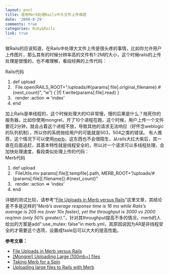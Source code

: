 ```yaml
---
layout: post
title: 使用Merb处理Rails中大文件上传难题
date: '2008-8-29'
comments: true
categories: Ruby&Rails
link: true
---
```

做Rails的应该知道，在Rails中处理大文件上传是很头疼的事情，比如你允许用户上传图片，那么其有的时候分辨率高的文件有1-2M的大小，这个时候rails的上传处理是很慢的，也不难理解，看段经典的上传代码：
<div class="codeText">
<div class="codeHead">Rails代码</div>
<ol class="dp-rb" start="1">
	<li class="alt"><span><span class="keyword">def</span><span> upload  </span></span></li>
	<li><span>  <span class="builtin">File</span><span>.open(RAILS_ROOT+"/uploads/</span><span class="comment">#{params[:file].original_filename}.#{next_count}”, “w”) { |f| f.write(params[:file].read) }</span><span>  </span></span></li>
	<li class="alt"><span>  render <span class="symbol">:action</span><span> =&gt; ‘index’  </span></span></li>
	<li><span><span class="keyword">end</span><span>  </span></span></li>
</ol>
</div>
加上Rails是单线程的，这个时候处理大的IO非常慢，慢的后果是什么？拖死你的服务器，比如你使用mongrel，开了10个进程在跑，这个时候，用户上传一个文件要花2分钟，就会占着这个进程不放，导致其他的请求无法响应（好怀念weblogic的队列机制），所以你的系统抛给用户的可能就是503，504之类的错误。
有人推荐，这个情况下可以使用<a href="http://merbivore.com/index.html">merb</a>，这东西也不会很陌生，从rails大红大紫后，其一直在后面追赶，其基本特性就是线程安全的，所以对一个请求可以多线程处理，会加快处理速度，看段类似处理上传的代码：
<div class="codeText">
<div class="codeHead">Merb代码</div>
<ol class="dp-rb" start="1">
	<li class="alt"><span><span class="keyword">def</span><span> upload  </span></span></li>
	<li><span>  FileUtils.mv params[<span class="symbol">:file</span><span>][</span><span class="symbol">:tempfile</span><span>].path, MERB_ROOT+”/uploads/</span><span class="comment">#{params[:file][:filename]}.#{next_count}”</span><span>  </span></span></li>
	<li class="alt"><span>  render <span class="symbol">:action</span><span> =&gt; ‘index’  </span></span></li>
	<li><span><span class="keyword">end</span><span>  </span></span></li>
</ol>
</div>
详细的测试比较，请参考“<a href="http://www.mikeperham.com/2007/10/02/file-uploads-in-merb-versus-rails/">File Uploads in Merb versus Rails</a>”这里文章，其结论差不多是这样的“<em>Merb’s average response time is 16 ms while Rails’s average is 205 ms (over 10x faster), yet the throughput is 3000 vs 2000 req/min (only 50% greater).</em>”，针对其throughput提高不多的情况，merb的人给出的方案是add":use_mutex: false"in merb.yml，其原因说因为AR是非线程安全的才需要这个选项，设置成fasle后可以大大的提高性能。

<strong>参考文章：</strong>
<ul>
	<li><a href="http://www.mikeperham.com/2007/10/02/file-uploads-in-merb-versus-rails/">File Uploads in Merb versus Rails</a></li>
	<li><a href="http://rubyforge.org/pipermail/mongrel-users/2006-November/002265.html">[Mongrel] Uploading Large (100mb+) files</a></li>
	<li><a href="http://depixelate.com/2007/5/31/taking-merb-for-a-spin">Taking Merb for a Spin</a></li>
	<li><a href="http://devblog.rorcraft.com/2008/8/25/uploading-large-files-to-rails-with-merb">Uploading large files to Rails with Merb</a></li>
</ul>
